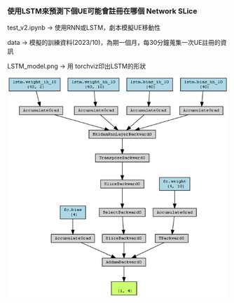 ### 使用LSTM來預測下個UE可能會註冊在哪個 Network SLice

test_v2.ipynb -> 使用RNN或LSTM，劇本模擬UE移動性

data          -> 模擬的訓練資料(2023/10)，為期一個月，每30分鐘蒐集一次UE註冊的資訊

LSTM_model.png -> 用 torchviz印出LSTM的形狀

![image LSTM_structure](https://github.com/Eat-Apple-Again/2023QCT_LSTM/blob/main/LSTM_model.png?raw=true)